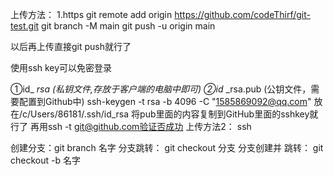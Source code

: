 上传方法：
1.https
git remote add origin https://github.com/codeThirf/git-test.git
git branch -M main
git push -u origin main

以后再上传直接git push就行了

使用ssh key可以免密登录

①id_ _rsa (私钥文件,存放于客户端的电脑中即可)
②id_ _rsa.pub (公钥文件，需要配置到Github中)
ssh-keygen -t rsa -b 4096 -C "1585869092@qq.com"
放在/c/Users/86181/.ssh/id_rsa  将pub里面的内容复制到GitHub里面的sshkey就行了
 再用ssh -t git@github.com验证否成功
上传方法2：
ssh

创建分支：git branch 名字
分支跳转： git checkout 分支
分支创建并 跳转： git checkout -b  名字
